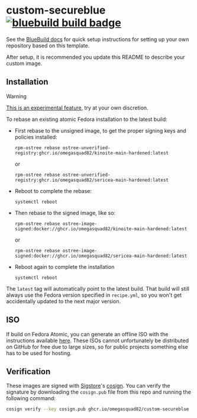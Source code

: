 # custom-secureblue &nbsp; [![bluebuild build badge](https://github.com/omegasquad82/custom-secureblue/actions/workflows/build.yml/badge.svg)](https://github.com/omegasquad82/custom-secureblue/actions/workflows/build.yml)

See the [BlueBuild docs](https://blue-build.org/how-to/setup/) for quick setup instructions for setting up your own repository based on this template.

After setup, it is recommended you update this README to describe your custom image.

## Installation

> [!WARNING]  
> [This is an experimental feature](https://www.fedoraproject.org/wiki/Changes/OstreeNativeContainerStable), try at your own discretion.

To rebase an existing atomic Fedora installation to the latest build:

- First rebase to the unsigned image, to get the proper signing keys and policies installed:
  ```
  rpm-ostree rebase ostree-unverified-registry:ghcr.io/omegasquad82/kinoite-main-hardened:latest
  ```
  or
  ```
  rpm-ostree rebase ostree-unverified-registry:ghcr.io/omegasquad82/sericea-main-hardened:latest
  ```  
- Reboot to complete the rebase:
  ```
  systemctl reboot
  ```
- Then rebase to the signed image, like so:
  ```
  rpm-ostree rebase ostree-image-signed:docker://ghcr.io/omegasquad82/kinoite-main-hardened:latest
  ```
  or
  ```
  rpm-ostree rebase ostree-image-signed:docker://ghcr.io/omegasquad82/sericea-main-hardened:latest
  ```
- Reboot again to complete the installation
  ```
  systemctl reboot
  ```

The `latest` tag will automatically point to the latest build. That build will still always use the Fedora version specified in `recipe.yml`, so you won't get accidentally updated to the next major version.

## ISO

If build on Fedora Atomic, you can generate an offline ISO with the instructions available [here](https://blue-build.org/learn/universal-blue/#fresh-install-from-an-iso). These ISOs cannot unfortunately be distributed on GitHub for free due to large sizes, so for public projects something else has to be used for hosting.

## Verification

These images are signed with [Sigstore](https://www.sigstore.dev/)'s [cosign](https://github.com/sigstore/cosign). You can verify the signature by downloading the `cosign.pub` file from this repo and running the following command:

```bash
cosign verify --key cosign.pub ghcr.io/omegasquad82/custom-secureblue
```
